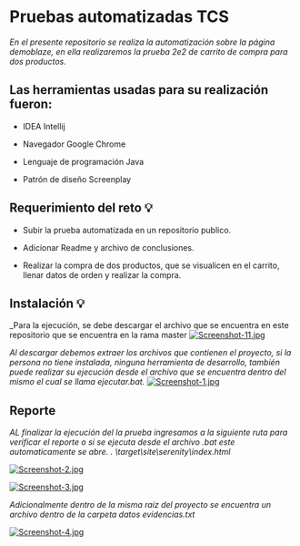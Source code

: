 # Pruebas automatizadas TCS

_En el presente repositorio se realiza la automatización sobre la página demoblaze, en ella realizaremos la prueba 2e2 de carrito de compra para dos productos._

## Las herramientas usadas para su realización fueron:

* IDEA Intellij

* Navegador Google Chrome

* Lenguaje de programación Java

* Patrón de diseño Screenplay

## Requerimiento del reto :bulb:

* Subir la prueba automatizada en un repositorio publico.

* Adicionar Readme y archivo de conclusiones.

* Realizar la compra de dos productos, que se visualicen en el carrito, llenar datos de orden y realizar la compra.


## Instalación :bulb:

_Para la ejecución, se debe descargar el archivo que se encuentra en este repositorio que se encuentra en la rama master
[![Screenshot-11.jpg](https://i.postimg.cc/Jn7f9MVQ/Screenshot-11.jpg)](https://postimg.cc/zLM2hmfL)

_Al descargar debemos extraer los archivos que contienen el proyecto, si la persona no tiene instalada, ninguna herramienta de desarrollo, también puede realizar su ejecución desde el archivo que se encuentra dentro del mismo el cual se llama ejecutar.bat._
[![Screenshot-1.jpg](https://i.postimg.cc/d3Cc9nKM/Screenshot-1.jpg)](https://postimg.cc/wR9rqXvF)

## Reporte

_AL finalizar la ejecución del la prueba ingresamos a la siguiente ruta para verificar el reporte o si se ejecuta desde el archivo .bat este automaticamente se abre. ._
_<ProyectoName>\target\site\serenity\index.html_
  
  [![Screenshot-2.jpg](https://i.postimg.cc/GhR5NbFT/Screenshot-2.jpg)](https://postimg.cc/3WL105b3)
  
  [![Screenshot-3.jpg](https://i.postimg.cc/VLFVP2gG/Screenshot-3.jpg)](https://postimg.cc/fJJKx26m)

 
_Adicionalmente dentro de la misma raiz del proyecto se encuentra un archivo dentro de la carpeta datos evidencias.txt_
  
  [![Screenshot-4.jpg](https://i.postimg.cc/pTYDnMp3/Screenshot-4.jpg)](https://postimg.cc/phr9g7QB)
